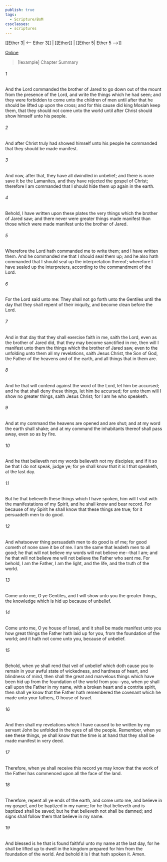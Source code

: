 ```yaml
---
publish: true
tags:
  - Scripture/BoM
cssclasses:
  - scriptures
---
```

[[Ether 3| <-- Ether 3]] | [[Ether]] | [[Ether 5| Ether 5 -->]]

[Online](https://churchofjesuschrist.org/study/scriptures/bofm/ether/4?lang=eng)

>[!example] Chapter Summary
>
###### 1
And the Lord commanded the brother of Jared to go down out of the mount from the presence of the Lord, and write the things which he had seen; and they were forbidden to come unto the children of men until after that he should be lifted up upon the cross; and for this cause did king Mosiah keep them, that they should not come unto the world until after Christ should show himself unto his people.
###### 2
And after Christ truly had showed himself unto his people he commanded that they should be made manifest.
###### 3
And now, after that, they have all dwindled in unbelief; and there is none save it be the Lamanites, and they have rejected the gospel of Christ; therefore I am commanded that I should hide them up again in the earth.
###### 4
Behold, I have written upon these plates the very things which the brother of Jared saw; and there never were greater things made manifest than those which were made manifest unto the brother of Jared.
###### 5
Wherefore the Lord hath commanded me to write them; and I have written them. And he commanded me that I should seal them up; and he also hath commanded that I should seal up the interpretation thereof; wherefore I have sealed up the interpreters, according to the commandment of the Lord.
###### 6
For the Lord said unto me: They shall not go forth unto the Gentiles until the day that they shall repent of their iniquity, and become clean before the Lord.
###### 7
And in that day that they shall exercise faith in me, saith the Lord, even as the brother of Jared did, that they may become sanctified in me, then will I manifest unto them the things which the brother of Jared saw, even to the unfolding unto them all my revelations, saith Jesus Christ, the Son of God, the Father of the heavens and of the earth, and all things that in them are.
###### 8
And he that will contend against the word of the Lord, let him be accursed; and he that shall deny these things, let him be accursed; for unto them will I show no greater things, saith Jesus Christ; for I am he who speaketh.
###### 9
And at my command the heavens are opened and are shut; and at my word the earth shall shake; and at my command the inhabitants thereof shall pass away, even so as by fire.
###### 10
And he that believeth not my words believeth not my disciples; and if it so be that I do not speak, judge ye; for ye shall know that it is I that speaketh, at the last day.
###### 11
But he that believeth these things which I have spoken, him will I visit with the manifestations of my Spirit, and he shall know and bear record. For because of my Spirit he shall know that these things are true; for it persuadeth men to do good.
###### 12
And whatsoever thing persuadeth men to do good is of me; for good cometh of none save it be of me. I am the same that leadeth men to all good; he that will not believe my words will not believe me--that I am; and he that will not believe me will not believe the Father who sent me. For behold, I am the Father, I am the light, and the life, and the truth of the world.
###### 13
Come unto me, O ye Gentiles, and I will show unto you the greater things, the knowledge which is hid up because of unbelief.
###### 14
Come unto me, O ye house of Israel, and it shall be made manifest unto you how great things the Father hath laid up for you, from the foundation of the world; and it hath not come unto you, because of unbelief.
###### 15
Behold, when ye shall rend that veil of unbelief which doth cause you to remain in your awful state of wickedness, and hardness of heart, and blindness of mind, then shall the great and marvelous things which have been hid up from the foundation of the world from you--yea, when ye shall call upon the Father in my name, with a broken heart and a contrite spirit, then shall ye know that the Father hath remembered the covenant which he made unto your fathers, O house of Israel.
###### 16
And then shall my revelations which I have caused to be written by my servant John be unfolded in the eyes of all the people. Remember, when ye see these things, ye shall know that the time is at hand that they shall be made manifest in very deed.
###### 17
Therefore, when ye shall receive this record ye may know that the work of the Father has commenced upon all the face of the land.
###### 18
Therefore, repent all ye ends of the earth, and come unto me, and believe in my gospel, and be baptized in my name; for he that believeth and is baptized shall be saved; but he that believeth not shall be damned; and signs shall follow them that believe in my name.
###### 19
And blessed is he that is found faithful unto my name at the last day, for he shall be lifted up to dwell in the kingdom prepared for him from the foundation of the world. And behold it is I that hath spoken it. Amen.



